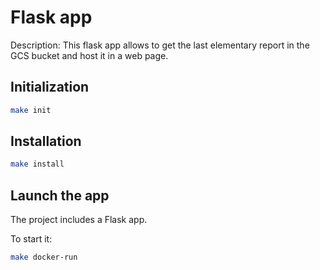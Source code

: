 # Flask app

Description: This flask app allows to get the last elementary report in the GCS bucket and host it in a web page.

## Initialization

```bash
make init
```

## Installation

```bash
make install
```

## Launch the app

The project includes a Flask app.

To start it:

```bash
make docker-run
```
